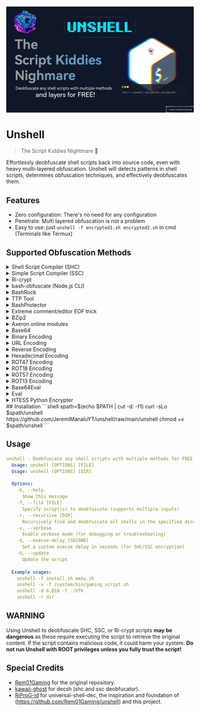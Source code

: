 ![unshell_hero](./unshell-banner.png)
# Unshell
> The Script Kiddies Nightmare 👻

Effortlessly deobfuscate shell scripts back into source code, even with heavy multi-layered obfuscation. Unshell will detects patterns in shell scripts, determines obfuscation techniques, and effectively deobfuscates them. 

## Features
- Zero configuration: There's no need for any configuration
- Penetrate: Multi layered obfuscation is not a problem
- Easy to use: just `unshell -f encrypted1.sh encrypted2.sh` in cmd (Terminals like Termux)

## Supported Obfuscation Methods
<details>
<summary>Shell Script Compiler (SHC)</summary>
SHC works internally called execve to shell, it decrypted at runtimes and visible via command line args process

eg: <code>/bin/sh -c "decrypted shell"</code>
</details>

<details>
<summary>Simple Script Compiler (SSC)</summary>
Similar to SHC but uses C++. The shell script is read from file descriptor `3`, which can be accessed via `fd`.
</details>

<details>
<summary>Ri-crypt</summary>
Ri-crypt works internally called execve to shell, it decrypted at runtimes and visible via command line args process. We can retrieve the shell script using `strace`.
</details>

<details>
<summary>bash-obfuscate (Node.js CLI)</summary>
bash-obfuscate works by randomizing the script with random variable names and executing them via `eval`.  
</details>

<details>
<summary>BashRock</summary>
Bashrock works almost the same way as bash-obfuscate.
</details>

<details>
<summary>TTP Tool</summary>
It uses eval "$dec_1", variable (enc), random functions, random strings, random values, and multi-layered base64.
The creator of this obfuscation said "it has anti-decode feature" despite of "multi-layered Base64 encoding" and "hard-to-detect random lines" that he uses can EASILY be decoded.
As of this writing, unshell supports up to version 23 of this "tool". But, if it is the version 23, he adds a compare to check if there is any temp (or check sha256). If yes, it'll remove decode of the script, and say `echo "⚠️ Error: The file structure was changed 🤣."
sleep 999999`.
So you must decrypt it manually 🙃.
</details>

<details>
<summary>BashProtector</summary>
Bashrock randomizes the script with random variables layered by single `base64` encryption, then executes it in a single `eval` command.
</details>

<details>
<summary>Extreme comment/editor EOF trick</summary>
Some people obfuscate their script by adding generous amounts of comments until it becomes a really big file, tricking average text editors to crash while opening the script so people can't open it.
</details>

<details>
<summary>BZip2</summary>
Usually used for obfuscating tunneling/VPN scripts. The actual script is compressed with bzip2 and snuck inside the decompression script itself.
</details>

<details>
<summary>Axeron online modules</summary>
The script is actually stored somewhere online (usually public GitHub pages, a script kiddies' behavior), and the module script does only execution of the actual script after being downloaded from the cloud. The file link itself is obfuscated with base64 and rot17.
</details>

<details>
<summary>Base64</summary>
Not too crazy, just classic
`sh
echo "ZWNobyBzb21lIGJhc2U2NCBlbmNyeXB0ZWQgc2hpdAo=" | base64 -d | sh
`
</details>

<details>
<summary>Binary Encoding</summary>
Binary encoding involves converting the script into binary (0s and 1s) format. This is usually done by encoding each character into its binary equivalent, making the script unreadable to the human eye. It can be executed with a simple shell script after conversion.
  Example:
`
echo "01001000 01100101 01101100 01101100 01101111" | xxd -r -p | sh
`
</details>

<details>
<summary>URL Encoding</summary>
URL encoding replaces special characters with percent-encoded characters. It is often used to obfuscate URLs but can also be used to obscure shell scripts. The encoded string must be decoded back to its original form for execution.
  Example:
`
echo "echo%20Hello%20World%21" | sed 's/%/\\x/g' | xargs -0 bash -c
`
</details>

<details>
<summary>Reverse Encoding</summary>
Reverse encoding simply reverses the string of the script. It can make the script hard to read but is easily reversible by reversing the string back.
  Example:
`
echo "dlrow olleh" | rev | sh
`
</details>

<details>
<summary>Hexadecimal Encoding</summary>
Hexadecimal encoding is a method of representing the shell script characters in hexadecimal format. This can make the script unreadable until it's converted back to its original form.
  Example:
`
echo "68656c6c6f" | xxd -r -p | sh
`
</details>

<details>
<summary>ROT47 Encoding</summary>
ROT47 is similar to ROT13, but it shifts the ASCII characters by 47 positions. It is used to obscure the text by shifting readable characters.
  Example:
`
echo "U29tZSB0ZXh0" | tr 'A-Za-z0-9' 'P-ZA-Op-z0-9' | base64 -d
`
</details>

<details>
<summary>ROT18 Encoding</summary>
ROT18 is a variant of ROT13 that applies both ROT13 and ROT5 encoding. It shifts alphabetic characters by 13 positions and numeric characters by 5 positions.
  Example:
`
echo "12345" | tr '0-9' '5-9A-Ea-e' | tr 'A-Za-z' 'N-ZA-Mn-za-m'
`
</details>

<details>
<summary>ROT57 Encoding</summary>
ROT57 is a more complex variant of ROT47 that shifts letters by 57 positions in the ASCII table, making the script harder to decode.
  Example:
`
echo "TestMessage" | tr 'A-Za-z0-9' 'C-ZA-B1-9A-B' | base64 -d
`
</details>

<details>
<summary>ROT13 Encoding</summary>
ROT13 shifts the alphabet by 13 positions. Itâ€™s often used in forums and newsgroups to obscure spoilers, puzzles, or simple ciphers.
  Example:
`
echo "Uryyb Jbeyq" | tr 'A-Za-z' 'N-ZA-Mn-za-m' | sh
`
</details>

<details>
<summary>Base64Eval</summary>
Combines Base64 encoding with the eval command to obfuscate and execute shell commands dynamically.

The script is encoded using Base64 and then decoded and executed via eval, hiding the original command in the process.
  Example:
`
echo "ZWNobyAnSGVsbG8gd29ybGQhJwo=" | base64 --decode | eval
`
This decodes the Base64 string and executes the command ` echo 'Hello world!' `.
</details>

<details>
<summary>Eval</summary>
eval is used to evaluate and execute a string as a shell command. It can be used for code obfuscation, often alongside Base64 encoding or other encoding techniques, to dynamically execute potentially hidden or obfuscated commands.

The main risk is that eval can execute arbitrary code, making it a common tool for obfuscating code.
  Example:
`
encoded="ZWNobyAnSGVsbG8gd29ybGQhJwo="
decoded=$(echo $encoded | base64 --decode)
eval $decoded
`
In this case, the Base64 string is decoded and then executed by eval, revealing and running the hidden command (echo 'Hello World').
</details>


<details>
<summary>HTESS Python Encrypter</summary>
HTESS Python Encrypter is a multi-layered obfuscation technique that combines Bash-obfuscation, Base64 encoding, and Hexadecimal conversion.

How HTESS Python Encrypter Works:
1. **Layer 1-2: Bash-Obfuscation**
   - Uses `eval`, randomized variables, or other techniques to obscure the script.
   - Before decryption, remove these markers:
     ```bash
     # Option encode/obfuscate: 1
     # https://anotepad.com/notes/eabcnj39
     ```

2. **Layer 3-4: Base64 Encoding (Double Layer)**
   - The script is encoded using **Base64 twice**.
   - Before decryption, remove:
     ```bash
     sh -c "$(echo -e '
     ' | base64 -d)"
     # Option encode/obfuscate: 2
     # https://anotepad.com/notes/eabcnj39
     ```

3. **Layer 5: Hexadecimal Encoding (xxd -r -p)**
   - The final stage encrypts the script in **hexadecimal format** using `xxd -r -p`.
   - Before decryption, remove:
     ```bash
     sh -c "$(echo -e '
     ' | xxd -r -p)"
     # Option encode/obfuscate: 4
     # https://anotepad.com/notes/eabcnj39
     ```

HTESS Python Encrypter Decryption Process:
- **Remove obfuscation markers**.
- **Execute the de-obfuscated script to extract Base64 and Hex layers**.
- **Decode Base64 twice**.
- **Convert Hexadecimal to binary using `xxd -r -p`**.

HTESS Python Encrypter follows a structured obfuscation method that can be reversed systematically using the above steps.
</details>
## Installation
```shell
spath=$(echo $PATH | cut -d: -f1)
curl -sLo $spath/unshell https://github.com/JeremiManaluYT/unshell/raw/main/unshell
chmod +x $spath/unshell
```

## Usage
```yaml
unshell - Deobfuscate any shell scripts with multiple methods for FREE!
  Usage: unshell [OPTIONS] [FILE]
  Usage: unshell [OPTIONS] [DIR]

  Options:
    -h, --help
      Show this message
    -f, --file [FILE]
      Specify script(s) to deobfuscate (supports multiple inputs)
    -r, --recursive [DIR]
      Recursively find and deobfuscate all shells in the specified directory
    -v, --verbose
      Enable verbose mode (for debugging or troubleshooting)
    -d, --execve-delay [SECOND]
      Set a custom execve delay in seconds (for SHC/SSC encryption)
    -U, --update
      Update the script

  Example usages:
    unshell -f install.sh menu.sh
    unshell -v -f /system/bin/gaming_script.sh
    unshell -d 6.018 -f ./VTK
    unshell -r dir
```

## WARNING
Using Unshell to deobfuscate SHC, SSC, or Ri-crypt scripts **may be dangerous** as these require executing the script to retrieve the original content. If the script contains malicious code, it could harm your system. **Do not run Unshell with ROOT privileges unless you fully trust the script!**

## Special Credits
- [Rem01Gaming](https://github.com/Rem01Gaming/unshell) for the original repository.
- [kawaii-ghost](https://github.com/kawaii-ghost/deshc) for decsh (shc and ssc deobfucator).
- [RiProG-id](https://github.com/RiProG-id/Universal-Shell-Dec.git) for universal-shell-dec, the inspiration and foundation of (https://github.com/Rem01Gaming/unshell) and this project.